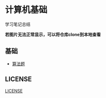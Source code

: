 # 计算机基础

学习笔记总结

**若图片无法正常显示，可以将仓库clone到本地查看**

## 基础





- [算法题](./algorithm.md)





## LICENSE

[LICENSE](./LICENSE)